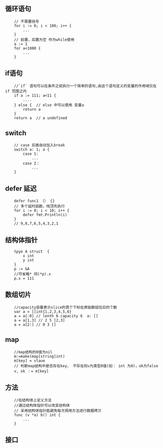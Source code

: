 ## 循环语句
		// 不需要括号
		for i := 0; i < 100; i++ {
			...
		}
		// 前置，后置为空 作为while使用
		a := 1
		for a<1000 {
			...
		}

## if语句
		//`if` 语句可以在条件之前执行一个简单的语句,由这个语句定义的变量的作用域仅在 if 范围之内
		if a := 111; a<11 {
			....
		} else {  // else 中可以使用 变量a
			return a
		}
		return a  // a undefined

## switch
		// case 后面自动加入break
		switch a: 1; a {
			case 1: 
				...
			case 2：
				...
		}

## defer 延迟
		defer func1 （） {}
		// 多个延时函数，栈顶先执行
		for i := 0; i < 10; i++ {
			defer fmt.Println(i)
		}
		// 9,8,7,6,5,4,3,2,1

## 结构体指针
		tpye A struct  {
			x int
			y int
		}
		p := &A
		//可省略* 同(*p).x
		p.x = 111

## 数组切片
		//capacity容量表示slice的首个下标在原始数组往后的个数
		var a = []int{1,2,3,4,5,6}
		a = a[:0] // lenth 6 capacity 6  a: []
		a = a[1,3] // 2 5 [2,3]
		a = a[2:] // 0 3 [] 

## map
		//map结构的0值为nil
		m:=make(map[string]int)
		m[key] = vlaue
		// 判断map结构中是否存在key， 不存在则v为类型0值(如： int 为0)，ok为false
		v, ok ：= m[key]

## 方法
		//在结构体上定义方法
		//通过结构体指针可以改变结构体
		// 采用结构体指针能避免每次调用方法进行数据拷贝
		func (v *a) b() int {
			...	
		}

## 接口
		